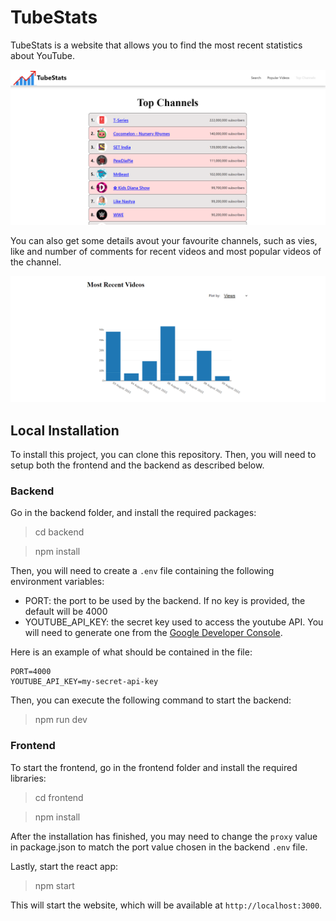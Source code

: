 # TubeStats

TubeStats is a website that allows you to find the most recent statistics about YouTube.

![alt text](docs/topChannels.png)

You can also get some details avout your favourite channels, such as vies, like and number of comments for recent videos and most popular videos of the channel.

![alt text](docs/recentVideos.png)

## Local Installation

To install this project, you can clone this repository. Then, you will need to setup both the frontend and the backend as described below.

### Backend

Go in the backend folder, and install the required packages:

> cd backend

> npm install

Then, you will need to create a `.env` file containing the following environment variables:

-   PORT: the port to be used by the backend. If no key is provided, the default will be 4000
-   YOUTUBE_API_KEY: the secret key used to access the youtube API. You will need to generate one from the <a href="https://console.cloud.google.com/apis/dashboard?project=tubestats-356421">Google Developer Console</a>.

Here is an example of what should be contained in the file:

```
PORT=4000
YOUTUBE_API_KEY=my-secret-api-key
```

Then, you can execute the following command to start the backend:

> npm run dev

### Frontend

To start the frontend, go in the frontend folder and install the required libraries:

> cd frontend

> npm install

After the installation has finished, you may need to change the `proxy` value in package.json to match the port value chosen in the backend `.env` file.

Lastly, start the react app:

> npm start

This will start the website, which will be available at `http://localhost:3000`.
